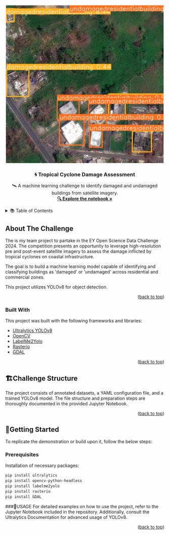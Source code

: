 <a name="readme-top"></a>

<!-- PROJECT LOGO -->
<br />
<div align="center">
    <img src="images/logo.png" alt="Logo" width="500" height="500">
  <h3 align="center">🌀 Tropical Cyclone Damage Assessment</h3>
  <p align="center">
    🛰️ A machine learning challenge to identify damaged and undamaged buildings from satellite imagery.
    <br />
    <a href="https://github.com/sbtnoob12/Storm-Structural-Damage-Assessment/blob/main/Storm_Structure_Image_Damaged_Detection.ipynb"><strong>🔍 Explore the notebook »</strong></a>
    <br />
  </p>
</div>
<!-- TABLE OF CONTENTS -->
<details>
  <summary>📚 Table of Contents</summary>
  <ol>
    <li>
      <a href="#about-the-challenge">About The Challenge</a>
      <ul>
        <li><a href="#built-with">Built With</a></li>
      </ul>
    </li>
    <li><a href="#challenge-structure">Challenge Structure</a></li>
    <li><a href="#getting-started">Getting Started</a>
      <ul>
        <li><a href="#prerequisites">Prerequisites</a></li>
      </ul>
    </li>
    <li><a href="#usage">Usage</a></li>
  </ol>
</details>

<!-- ABOUT THE CHALLENGE -->
## About The Challenge

The is my team project to partake in the EY Open Science Data Challenge 2024. The competition presents an opportunity to leverage high-resolution pre and post-event satellite imagery to assess the damage inflicted by tropical cyclones on coastal infrastructure.

The goal is to build a machine learning model capable of identifying and classifying buildings as 'damaged' or 'undamaged' across residential and commercial zones.

This project utilizes YOLOv8 for object detection. 

<p align="right">(<a href="#readme-top">back to top</a>)</p>

### Built With

This project was built with the following frameworks and libraries:

* [Ultralytics YOLOv8](https://docs.ultralytics.com/)
* [OpenCV](https://opencv.org/)
* [LabelMe2Yolo](https://pypi.org/project/labelme2yolo/)
* [Rasterio](https://rasterio.readthedocs.io/)
* [GDAL](https://gdal.org/)

<p align="right">(<a href="#readme-top">back to top</a>)</p>

<!-- CHALLENGE STRUCTURE -->
## 🏗️Challenge Structure

The project consists of annotated datasets, a YAML configuration file, and a trained YOLOv8 model. The file structure and preparation steps are thoroughly documented in the provided Jupyter Notebook.

<p align="right">(<a href="#readme-top">back to top</a>)</p>

<!-- GETTING STARTED -->
## 🚀Getting Started

To replicate the demonstration or build upon it, follow the below steps:

### Prerequisites

Installation of necessary packages:

```sh
pip install ultralytics
pip install opencv-python-headless
pip install labelme2yolo
pip install rasterio
pip install GDAL
```
###📖USAGE 
For detailed examples on how to use the project, refer to the Jupyter Notebook included in the repository. Additionally, consult the Ultralytics Documentation for advanced usage of YOLOv8.

<p align="right">(<a href="#readme-top">back to top</a>)</p>
